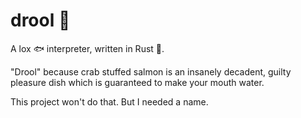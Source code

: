 # drool 🤤
A lox 🐟 interpreter, written in Rust 🦀.

"Drool" because crab stuffed salmon is an insanely decadent, guilty pleasure dish which is guaranteed to make your mouth water.

This project won't do that. But I needed a name.
